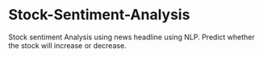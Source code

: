 # Stock-Sentiment-Analysis
Stock sentiment Analysis using news headline using NLP. Predict whether the stock will increase or decrease.

